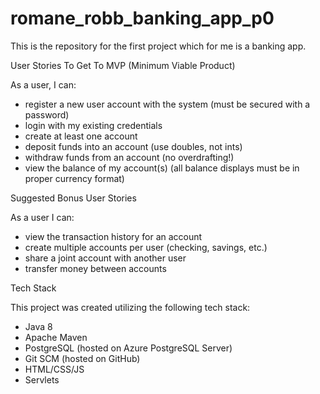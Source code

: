 # romane_robb_banking_app_p0

This is the repository for the first project which for me is a banking app.

User Stories To Get To MVP (Minimum Viable Product)

As a user, I can:

- register a new user account with the system (must be secured with a password)
- login with my existing credentials
- create at least one account
- deposit funds into an account (use doubles, not ints)
- withdraw funds from an account (no overdrafting!)
- view the balance of my account(s) (all balance displays must be in proper currency format)

Suggested Bonus User Stories

As a user I can:

- view the transaction history for an account
- create multiple accounts per user (checking, savings, etc.)
- share a joint account with another user
- transfer money between accounts

Tech Stack

This project was created utilizing the following tech stack:

- Java 8
- Apache Maven
- PostgreSQL (hosted on Azure PostgreSQL Server)
- Git SCM (hosted on GitHub)
- HTML/CSS/JS
- Servlets
